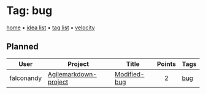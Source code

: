 # Tag: bug

[home](../index.md) • [idea list](../ideas.md) • [tag list](../tags.md) • [velocity](../velocity.md)

## Planned
| User | Project | Title | Points | Tags |
|---|---|---|:---:|---|
| falconandy | [Agilemarkdown-project](../agilemarkdown-project.md) | [Modified-bug](../agilemarkdown-project/modified-bug.md) | 2 | [bug](bug.md) |
